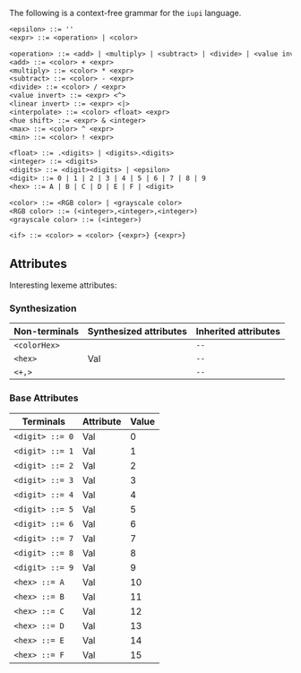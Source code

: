 The following is a context-free grammar for the `iupi` language.

```txt
<epsilon> ::= ''
<expr> ::= <operation> | <color>

<operation> ::= <add> | <multiply> | <subtract> | <divide> | <value invert> | <linear invert> | <interpolate> | <contrast> | <max> | <min>
<add> ::= <color> + <expr>
<multiply> ::= <color> * <expr>
<subtract> ::= <color> - <expr>
<divide> ::= <color> / <expr>
<value invert> ::= <expr> <^>
<linear invert> ::= <expr> <|>
<interpolate> ::= <color> <float> <expr>
<hue shift> ::= <expr> & <integer>
<max> ::= <color> ^ <expr>
<min> ::= <color> ! <expr>

<float> ::= .<digits> | <digits>.<digits>
<integer> ::= <digits>
<digits> ::= <digit><digits> | <epsilon>
<digit> ::= 0 | 1 | 2 | 3 | 4 | 5 | 6 | 7 | 8 | 9
<hex> ::= A | B | C | D | E | F | <digit>

<color> ::= <RGB color> | <grayscale color>
<RGB color> ::= (<integer>,<integer>,<integer>)
<grayscale color> ::= (<integer>)

<if> ::= <color> = <color> {<expr>} {<expr>}
```

## Attributes
Interesting lexeme attributes:

### Synthesization
| Non-terminals | Synthesized attributes| Inherited attributes  |
|---------------|-----------------------|-----------------------|
| `<colorHex>`  |                       | `--`                  |
| `<hex>`       | Val                   | `--`                  |
| `<+,>`        |                       | `--`                  |

### Base Attributes
| Terminals | Attribute | Value |
|-----------|-----------|-------|
| `<digit> ::= 0` | Val | 0     |
| `<digit> ::= 1` | Val | 1     |
| `<digit> ::= 2` | Val | 2     |
| `<digit> ::= 3` | Val | 3     |
| `<digit> ::= 4` | Val | 4     |
| `<digit> ::= 5` | Val | 5     |
| `<digit> ::= 6` | Val | 6     |
| `<digit> ::= 7` | Val | 7     |
| `<digit> ::= 8` | Val | 8     |
| `<digit> ::= 9` | Val | 9     |
| `<hex> ::= A` | Val   | 10    |
| `<hex> ::= B` | Val   | 11    |
| `<hex> ::= C` | Val   | 12    |
| `<hex> ::= D` | Val   | 13    |
| `<hex> ::= E` | Val   | 14    |
| `<hex> ::= F` | Val   | 15    |
